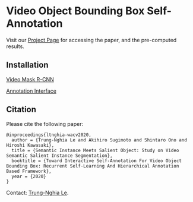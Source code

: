 Video Object Bounding Box Self-Annotation 
=====================================================================================

Visit our [Project Page](https://sites.google.com/view/ltnghia/research/video-self-annotation) for accessing the paper, and the pre-computed results.

Installation
------------------

[Video Mask R-CNN](https://github.com/ltnghia/video-maskrcnn)

[Annotation Interface](https://github.com/ltnghia/video-object-annotation-interface)

Citation
--------------

Please cite the following paper: 

    @inproceedings{ltnghia-wacv2020,
      author = {Trung-Nghia Le and Akihiro Sugimoto and Shintaro Ono and Hiroshi Kawasaki},
      title = {Semantic Instance Meets Salient Object: Study on Video Semantic Salient Instance Segmentation},
      booktitle = {Toward Interactive Self-Annotation For Video Object Bounding Box: Recurrent Self-Learning And Hierarchical Annotation Based Framework},
      year = {2020}
    }

Contact: [Trung-Nghia Le](https://sites.google.com/view/ltnghia).

